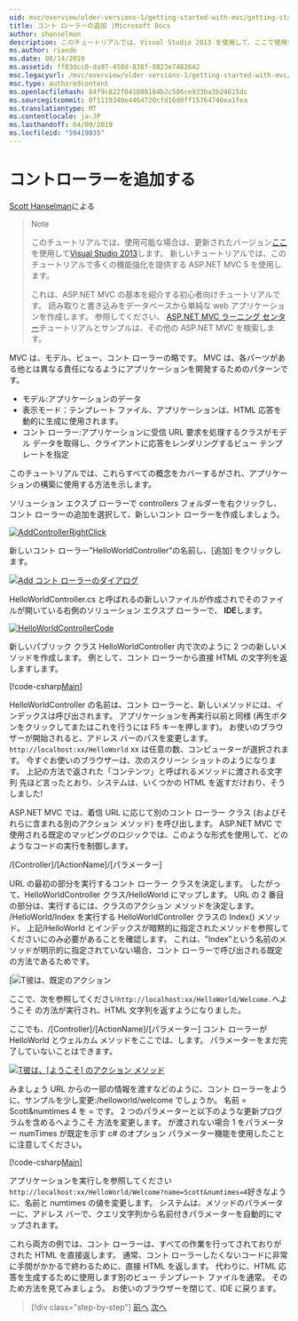 ```yaml
---
uid: mvc/overview/older-versions-1/getting-started-with-mvc/getting-started-with-mvc-part2
title: コント ローラーの追加 |Microsoft Docs
author: shanselman
description: このチュートリアルでは、Visual Studio 2013 を使用して、ここで使用可能な場合は、更新されたバージョン。 新しいチュートリアルでは、t に多くの機能強化を提供する ASP.NET MVC 5 を使用しています.
ms.author: riande
ms.date: 08/14/2010
ms.assetid: ff03dcc0-da97-458d-838f-0823e7482642
msc.legacyurl: /mvc/overview/older-versions-1/getting-started-with-mvc/getting-started-with-mvc-part2
msc.type: authoredcontent
ms.openlocfilehash: 84f9c822f041808184b2c586ce933ba3b24615dc
ms.sourcegitcommit: 0f1119340e4464720cfd16d0ff15764746ea1fea
ms.translationtype: MT
ms.contentlocale: ja-JP
ms.lasthandoff: 04/09/2019
ms.locfileid: "59419835"
---
```

# <a name="adding-a-controller"></a>コントローラーを追加する

[Scott Hanselman](https://github.com/shanselman)による

> > [!NOTE]
> > このチュートリアルでは、使用可能な場合は、更新されたバージョン[ここ](../../getting-started/introduction/getting-started.md)を使用して[Visual Studio 2013](https://my.visualstudio.com/Downloads?q=visual%20studio%202013)します。 新しいチュートリアルでは、このチュートリアルで多くの機能強化を提供する ASP.NET MVC 5 を使用します。
>
>
> これは、ASP.NET MVC の基本を紹介する初心者向けチュートリアルです。 読み取りと書き込みをデータベースから単純な web アプリケーションを作成します。 参照してください、 [ASP.NET MVC ラーニング センター](../../../index.md)チュートリアルとサンプルは、その他の ASP.NET MVC を検索します。


MVC は、モデル、ビュー、コント ローラーの略です。 MVC は、各パーツがある他とは異なる責任になるようにアプリケーションを開発するためのパターンです。

- モデル:アプリケーションのデータ
- 表示モード：テンプレート ファイル、アプリケーションは、HTML 応答を動的に生成に使用されます。
- コント ローラー:アプリケーションに受信 URL 要求を処理するクラスがモデル データを取得し、クライアントに応答をレンダリングするビュー テンプレートを指定

このチュートリアルでは、これらすべての概念をカバーするがされ、アプリケーションの構築に使用する方法を示します。

ソリューション エクスプ ローラーで controllers フォルダーを右クリックし、コント ローラーの追加を選択して、新しいコント ローラーを作成しましょう。

[![AddControllerRightClick](getting-started-with-mvc-part2/_static/image2.png)](getting-started-with-mvc-part2/_static/image1.png)

新しいコント ローラー"HelloWorldController"の名前し、[追加] をクリックします。

[![Add コント ローラーのダイアログ](getting-started-with-mvc-part2/_static/image4.png)](getting-started-with-mvc-part2/_static/image3.png)

HelloWorldController.cs と呼ばれるの新しいファイルが作成されでそのファイルが開いている右側のソリューション エクスプ ローラーで、 **IDE**します。

[![HelloWorldControllerCode](getting-started-with-mvc-part2/_static/image6.png)](getting-started-with-mvc-part2/_static/image5.png)

新しいパブリック クラス HelloWorldController 内で次のように 2 つの新しいメソッドを作成します。 例として、コント ローラーから直接 HTML の文字列を返しますします。

[!code-csharp[Main](getting-started-with-mvc-part2/samples/sample1.cs)]

HelloWorldController の名前は、コント ローラーと、新しいメソッドには、インデックスは呼び出されます。 アプリケーションを再実行以前と同様 (再生ボタンをクリックしてまたはこれを行うには F5 キーを押します)。 お使いのブラウザーが開始されると、アドレス バーのパスを変更します。 `http://localhost:xx/HelloWorld` xx は任意の数、コンピューターが選択されます。 今すぐお使いのブラウザーは、次のスクリーン ショットのようになります。 上記の方法で返された「コンテンツ」と呼ばれるメソッドに渡される文字列 先ほど言ったとおり、システムは、いくつかの HTML を返すだけおり、そうしました!

ASP.NET MVC では、着信 URL に応じて別のコント ローラー クラス (およびそれらに含まれる別のアクション メソッド) を呼び出します。 ASP.NET MVC で使用される既定のマッピングのロジックでは、このような形式を使用して、どのようなコードの実行を制御します。

/[Controller]/[ActionName]/[パラメーター]

URL の最初の部分を実行するコント ローラー クラスを決定します。 したがって、HelloWorldController クラス/HelloWorld にマップします。 URL の 2 番目の部分は、実行するには、クラスのアクション メソッドを決定します。 /HelloWorld/Index を実行する HelloWorldController クラスの Index() メソッド。 上記/HelloWorld とインデックスが暗黙的に指定されたメソッドを参照してくださいにのみ必要があることを確認します。 これは、"Index"という名前のメソッドが明示的に指定されていない場合、コント ローラーで呼び出される既定の方法であるためです。

[![T彼は、[既定のアクション](getting-started-with-mvc-part2/_static/image8.png)](getting-started-with-mvc-part2/_static/image7.png)

ここで、次を参照してください`http://localhost:xx/HelloWorld/Welcome.`へようこそ の方法が実行され、HTML 文字列を返すようになりました。

ここでも、/[Controller]/[ActionName]/[パラメーター] コント ローラーが HelloWorld とウェルカム メソッドをここでは、します。 パラメーターをまだ完了していないことはできます。

[![T彼は、[ようこそ] のアクション メソッド](getting-started-with-mvc-part2/_static/image10.png)](getting-started-with-mvc-part2/_static/image9.png)

みましょう URL からの一部の情報を渡すなどのように、コント ローラーをように、サンプルを少し変更:/helloworld/welcome でしょうか。 名前 = Scott&amp;numtimes 4 を = です。 2 つのパラメーターと以下のような更新プログラムを含めるへようこそ 方法を変更します。 が渡されない場合 1 をパラメーター numTimes が既定を示す c# のオプション パラメーター機能を使用したことに注意してください。

[!code-csharp[Main](getting-started-with-mvc-part2/samples/sample2.cs)]

アプリケーションを実行しを参照してください`http://localhost:xx/HelloWorld/Welcome?name=Scott&numtimes=4`好きなように、名前と numtimes の値を変更します。 システムは、メソッドのパラメーターに、アドレス バーで、クエリ文字列から名前付きパラメーターを自動的にマップされます。

これら両方の例では、コント ローラーは、すべての作業を行ってされておりがされた HTML を直接返します。 通常、コント ローラーしたくないコードに非常に手間がかかるで終わるために、直接 HTML を返します。 代わりに、HTML 応答を生成するために使用します別のビュー テンプレート ファイルを通常。 そのため方法を見てみましょう。 お使いのブラウザーを閉じて、IDE に戻ります。

> [!div class="step-by-step"]
> [前へ](getting-started-with-mvc-part1.md)
> [次へ](getting-started-with-mvc-part3.md)
